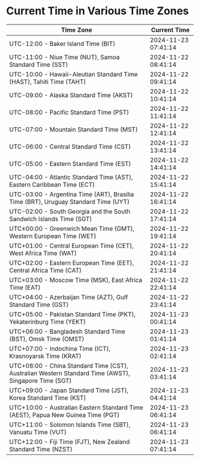 # Current Time in Various Time Zones

| Time Zone | Current Time |
|-----------|--------------|
| UTC-12:00 - Baker Island Time (BIT) | 2024-11-23 07:41:14 |
| UTC-11:00 - Niue Time (NUT), Samoa Standard Time (SST) | 2024-11-22 08:41:14 |
| UTC-10:00 - Hawaii-Aleutian Standard Time (HAST), Tahiti Time (TAHT) | 2024-11-22 09:41:14 |
| UTC-09:00 - Alaska Standard Time (AKST) | 2024-11-22 10:41:14 |
| UTC-08:00 - Pacific Standard Time (PST) | 2024-11-22 11:41:14 |
| UTC-07:00 - Mountain Standard Time (MST) | 2024-11-22 12:41:14 |
| UTC-06:00 - Central Standard Time (CST) | 2024-11-22 13:41:14 |
| UTC-05:00 - Eastern Standard Time (EST) | 2024-11-22 14:41:14 |
| UTC-04:00 - Atlantic Standard Time (AST), Eastern Caribbean Time (ECT) | 2024-11-22 15:41:14 |
| UTC-03:00 - Argentina Time (ART), Brasília Time (BRT), Uruguay Standard Time (UYT) | 2024-11-22 16:41:14 |
| UTC-02:00 - South Georgia and the South Sandwich Islands Time (SGT) | 2024-11-22 17:41:14 |
| UTC±00:00 - Greenwich Mean Time (GMT), Western European Time (WET) | 2024-11-22 19:41:14 |
| UTC+01:00 - Central European Time (CET), West Africa Time (WAT) | 2024-11-22 20:41:14 |
| UTC+02:00 - Eastern European Time (EET), Central Africa Time (CAT) | 2024-11-22 21:41:14 |
| UTC+03:00 - Moscow Time (MSK), East Africa Time (EAT) | 2024-11-22 22:41:14 |
| UTC+04:00 - Azerbaijan Time (AZT), Gulf Standard Time (GST) | 2024-11-22 23:41:14 |
| UTC+05:00 - Pakistan Standard Time (PKT), Yekaterinburg Time (YEKT) | 2024-11-23 00:41:14 |
| UTC+06:00 - Bangladesh Standard Time (BST), Omsk Time (OMST) | 2024-11-23 01:41:14 |
| UTC+07:00 - Indochina Time (ICT), Krasnoyarsk Time (KRAT) | 2024-11-23 02:41:14 |
| UTC+08:00 - China Standard Time (CST), Australian Western Standard Time (AWST), Singapore Time (SGT) | 2024-11-23 03:41:14 |
| UTC+09:00 - Japan Standard Time (JST), Korea Standard Time (KST) | 2024-11-23 04:41:14 |
| UTC+10:00 - Australian Eastern Standard Time (AEST), Papua New Guinea Time (PGT) | 2024-11-23 06:41:14 |
| UTC+11:00 - Solomon Islands Time (SBT), Vanuatu Time (VUT) | 2024-11-23 06:41:14 |
| UTC+12:00 - Fiji Time (FJT), New Zealand Standard Time (NZST) | 2024-11-23 07:41:14 |
